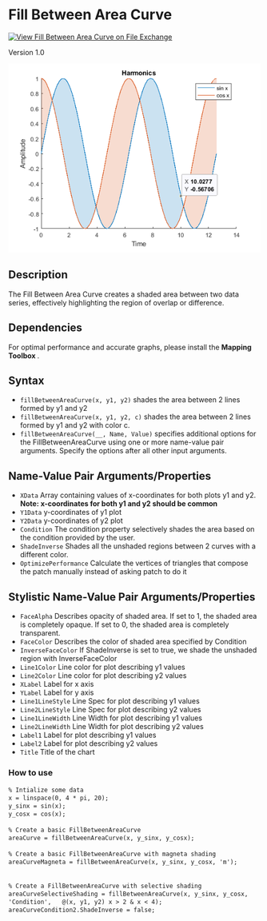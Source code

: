 # Fill Between Area Curve

[![View Fill Between Area Curve on File Exchange](https://www.mathworks.com/matlabcentral/images/matlab-file-exchange.svg)](https://www.mathworks.com/matlabcentral/fileexchange/133622-fill-between-area-curve)

Version 1.0

<img src="examplePic.png">

## Description 
The Fill Between Area Curve creates a shaded area between two data series, effectively highlighting the region of overlap or difference.

## Dependencies
For optimal performance and accurate graphs, please install the <b> Mapping Toolbox </b>. 

## Syntax
* `fillBetweenAreaCurve(x, y1, y2)` shades the area between 2 lines formed by y1 and y2
* `fillBetweenAreaCurve(x, y1, y2, c)` shades the area between 2 lines formed by y1 and y2 with color c.
* `fillBetweenAreaCurve(__, Name, Value)` specifies additional options for the FillBetweenAreaCurve using one or more name-value pair arguments. Specify the options after all other input arguments.

## Name-Value Pair Arguments/Properties

* `XData` Array containing values of x-coordinates for both plots y1 and y2. <b> Note: x-coordinates for both y1 and y2 should be common </b>
* `Y1Data` y-coordinates of y1 plot
* `Y2Data` y-coordinates of y2 plot
* `Condition` The condition property selectively shades the area based on the condition provided by the user. 
* `ShadeInverse` Shades all the unshaded regions between 2 curves with a different color. 
* `OptimizePerformance` Calculate the vertices of triangles that compose the patch manually instead of asking patch to do it
## Stylistic Name-Value Pair Arguments/Properties

* `FaceAlpha` Describes opacity of shaded area. If set to 1, the shaded area is completely opaque. If set to 0, the shaded area is completely transparent. 
* `FaceColor` Describes the color of shaded area specified by Condition
* `InverseFaceColor` If ShadeInverse is set to true, we shade the unshaded region with InverseFaceColor
* `Line1Color` Line color for plot describing y1 values
* `Line2Color` Line color for plot describing y2 values
* `XLabel` Label for x axis
* `YLabel` Label for y axis
* `Line1LineStyle` Line Spec for plot describing y1 values
* `Line2LineStyle` Line Spec for plot describing y2 values
* `Line1LineWidth` Line Width for plot describing y1 values
* `Line2LineWidth` Line Width for plot describing y2 values 
* `Label1` Label for plot describing y1 values
* `Label2` Label for plot describing y2 values
* `Title` Title of the chart


### How to use

```
% Intialize some data 
x = linspace(0, 4 * pi, 20);
y_sinx = sin(x);
y_cosx = cos(x);

% Create a basic FillBetweenAreaCurve
areaCurve = fillBetweenAreaCurve(x, y_sinx, y_cosx);

% Create a basic FillBetweenAreaCurve with magneta shading
areaCurveMagneta = fillBetweenAreaCurve(x, y_sinx, y_cosx, 'm');


% Create a FillBetweenAreaCurve with selective shading
areaCurveSelectiveShading = fillBetweenAreaCurve(x, y_sinx, y_cosx, 'Condition',   @(x, y1, y2) x > 2 & x < 4);
areaCurveCondition2.ShadeInverse = false;

```

